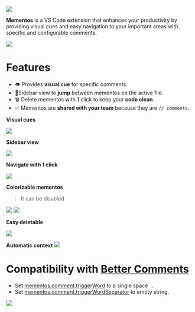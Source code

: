 ![](https://i.imgur.com/bbvOhml.png)

**Mementos** is a VS Code extension that enhances your productivity by providing visual cues and easy navigation to your important areas with specific and configurable comments.

![](https://i.gyazo.com/24d622ca990c4355ee0fe9e2db33fce0.gif)

# Features

- 👁️ Provides **visual cue** for specific comments.
- 🦘Sidebar view to **jump** between mementos on the active file.
- 🗑️ Delete mementos with 1 click to keep your **code clean**.
- ✅ Mementos are **shared with your team** because they are `// comments`.


**Visual cues**

![](https://i.imgur.com/sckirt5.png)

**Sidebar view**

![](https://i.imgur.com/qvWlQ7P.png)

**Navigate with 1 click**

![](https://i.imgur.com/eiSOZQ6.gif)

**Colorizable mementos**

> It can be disabled

![](https://i.imgur.com/0sTbeUe.png)
![](https://i.imgur.com/QJcBSGD.png)

**Easy deletable**

![](https://i.imgur.com/kjjgwUZ.gif)

**Automatic context**
![](https://i.imgur.com/A2naXtZ.gif)


# Compatibility with [Better Comments](https://marketplace.visualstudio.com/items?itemName=aaron-bond.better-comments)

- Set [mementos.comment.triggerWord](vscode://settings/mementos.comment.triggerWord) to a single space ` `.
- Set [mementos.comment.triggerWordSeparator](vscode://settings/mementos.comment.triggerWordSeparator) to empty string.

![](https://i.imgur.com/RI8CJCg.png)
